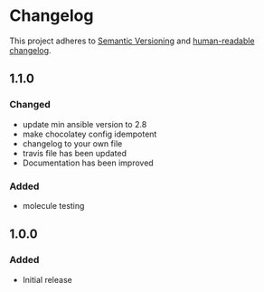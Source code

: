# Changelog

This project adheres to [Semantic Versioning](https://semver.org/spec/v2.0.0.html)
and [human-readable changelog](https://keepachangelog.com/en/1.0.0/).

## 1.1.0

### Changed

- update min ansible version to 2.8
- make chocolatey config idempotent
- changelog to your own file
- travis file has been updated
- Documentation has been improved

### Added

- molecule testing

## 1.0.0

### Added

- Initial release
